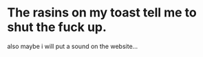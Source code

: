 # The rasins on my toast tell me to shut the fuck up.

also maybe i will put a sound on the website...
